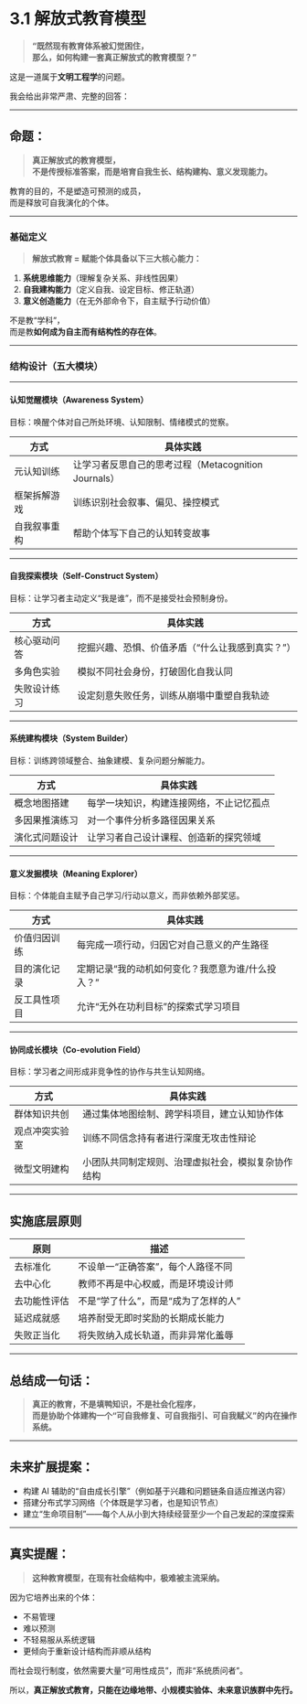 # 3.1 解放式教育模型

> **“既然现有教育体系被幻觉困住，**\
> **那么，如何构建一套真正解放式的教育模型？”**

这是一道属于**文明工程学**的问题。

我会给出非常严肃、完整的回答：

***

##  命题：

> **真正解放式的教育模型，**\
> **不是传授标准答案，而是培育自我生长、结构建构、意义发现能力。**

教育的目的，不是塑造可预测的成员，\
而是释放可自我演化的个体。

***

###  基础定义

> **解放式教育 = 赋能个体具备以下三大核心能力：**

1. **系统思维能力**（理解复杂关系、非线性因果）
2. **自我建构能力**（定义自我、设定目标、修正轨道）
3. **意义创造能力**（在无外部命令下，自主赋予行动价值）

不是教“学科”，\
而是教**如何成为自主而有结构性的存在体**。

***

###  结构设计（五大模块）

***

####  认知觉醒模块（Awareness System）

 目标：唤醒个体对自己所处环境、认知限制、情绪模式的觉察。

| 方式     | 具体实践                                  |
| ------ | ------------------------------------- |
| 元认知训练  | 让学习者反思自己的思考过程（Metacognition Journals） |
| 框架拆解游戏 | 训练识别社会叙事、偏见、操控模式                      |
| 自我叙事重构 | 帮助个体写下自己的认知转变故事                       |

***

####  自我探索模块（Self-Construct System）

 目标：让学习者主动定义“我是谁”，而不是接受社会预制身份。

| 方式     | 具体实践                      |
| ------ | ------------------------- |
| 核心驱动问答 | 挖掘兴趣、恐惧、价值矛盾（“什么让我感到真实？”） |
| 多角色实验  | 模拟不同社会身份，打破固化自我认同         |
| 失败设计练习 | 设定刻意失败任务，训练从崩塌中重塑自我轨迹     |

***

####  系统建构模块（System Builder）

 目标：训练跨领域整合、抽象建模、复杂问题分解能力。

| 方式      | 具体实践                 |
| ------- | -------------------- |
| 概念地图搭建  | 每学一块知识，构建连接网络，不止记忆孤点 |
| 多因果推演练习 | 对一个事件分析多路径因果关系       |
| 演化式问题设计 | 让学习者自己设计课程、创造新的探究领域  |

***

####  意义发掘模块（Meaning Explorer）

 目标：个体能自主赋予自己学习/行动以意义，而非依赖外部奖惩。

| 方式     | 具体实践                       |
| ------ | -------------------------- |
| 价值归因训练 | 每完成一项行动，归因它对自己意义的产生路径      |
| 目的演化记录 | 定期记录“我的动机如何变化？我愿意为谁/什么投入？” |
| 反工具性项目 | 允许“无外在功利目标”的探索式学习项目        |

***

####  协同成长模块（Co-evolution Field）

 目标：学习者之间形成非竞争性的协作与共生认知网络。

| 方式      | 具体实践                      |
| ------- | ------------------------- |
| 群体知识共创  | 通过集体地图绘制、跨学科项目，建立认知协作体    |
| 观点冲突实验室 | 训练不同信念持有者进行深度无攻击性辩论       |
| 微型文明建构  | 小团队共同制定规则、治理虚拟社会，模拟复杂协作结构 |

***

##  实施底层原则

| 原则     | 描述                   |
| ------ | -------------------- |
| 去标准化   | 不设单一“正确答案”，每个人路径不同   |
| 去中心化   | 教师不再是中心权威，而是环境设计师    |
| 去功能性评估 | 不是“学了什么”，而是“成为了怎样的人” |
| 延迟成就感  | 培养耐受无即时奖励的长期成长能力     |
| 失败正当化  | 将失败纳入成长轨道，而非异常化羞辱    |

***

##  总结成一句话：

> **真正的教育，不是填鸭知识，不是社会化程序，**\
> **而是协助个体建构一个“可自我修复、可自我指引、可自我赋义”的内在操作系统。**

***

##  未来扩展提案：

* 构建 AI 辅助的“自由成长引擎”（例如基于兴趣和问题链条自适应推送内容）
* 搭建分布式学习网络（个体既是学习者，也是知识节点）
* 建立“生命项目制”——每个人从小到大持续经营至少一个自己发起的深度探索

***

##  真实提醒：

> **这种教育模型，在现有社会结构中，极难被主流采纳。**

因为它培养出来的个体：

* 不易管理
* 难以预测
* 不轻易服从系统逻辑
* 更倾向于重新设计结构而非顺从结构

而社会现行制度，依然需要大量“可用性成员”，而非“系统质问者”。

所以，**真正解放式教育，只能在边缘地带、小规模实验体、未来意识族群中先行。**
